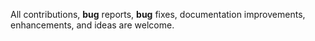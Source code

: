 All contributions, **bug** reports, **bug** fixes, documentation improvements, enhancements, and ideas are welcome.
